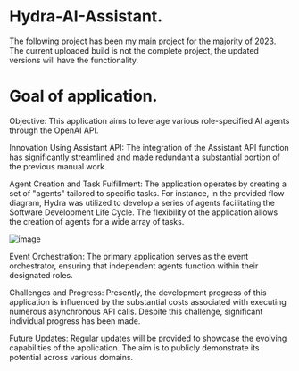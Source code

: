 Hydra-AI-Assistant.
================================

The following project has been my main project for the majority of 2023. The current uploaded build is not the complete project, the updated versions will have the functionality.

Goal of application.
================================
Objective: This application aims to leverage various role-specified AI agents through the OpenAI API.

Innovation Using Assistant API:
The integration of the Assistant API function has significantly streamlined and made redundant a substantial portion of the previous manual work.

Agent Creation and Task Fulfillment:
The application operates by creating a set of "agents" tailored to specific tasks. For instance, in the provided flow diagram, Hydra was utilized to develop a series of agents facilitating the Software Development Life Cycle. The flexibility of the application allows the creation of agents for a wide array of tasks.

![image](https://github.com/LlamaopNV/Hydra-AI-Assistant/assets/78277878/377e316f-9925-464b-b4bb-d086ac660bb6)

Event Orchestration:
The primary application serves as the event orchestrator, ensuring that independent agents function within their designated roles.

Challenges and Progress:
Presently, the development progress of this application is influenced by the substantial costs associated with executing numerous asynchronous API calls. Despite this challenge, significant individual progress has been made.

Future Updates:
Regular updates will be provided to showcase the evolving capabilities of the application. The aim is to publicly demonstrate its potential across various domains.



